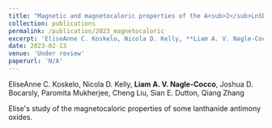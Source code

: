```yaml
---
title: "Magnetic and magnetocaloric properties of the A<sub>2</sub>LnSbO<sub>6</sub> lanthanide oxides on the frustrated _fcc_ lattice"
collection: publications
permalink: /publication/2023_magnetocaloric
excerpt: 'EliseAnne C. Koskelo, Nicola D. Kelly, **Liam A. V. Nagle-Cocco**, Joshua D. Bocarsly, Paromita Mukherjee, Cheng Liu, Sian E. Dutton, Qiang Zhang'
date: 2023-02-13
venue: 'Under review'
paperurl: 'N/A'
---
```

EliseAnne C. Koskelo, Nicola D. Kelly, **Liam A. V. Nagle-Cocco**, Joshua D. Bocarsly, Paromita Mukherjee, Cheng Liu, Sian E. Dutton, Qiang Zhang

Elise's study of the magnetocaloric properties of some lanthanide antimony oxides.
